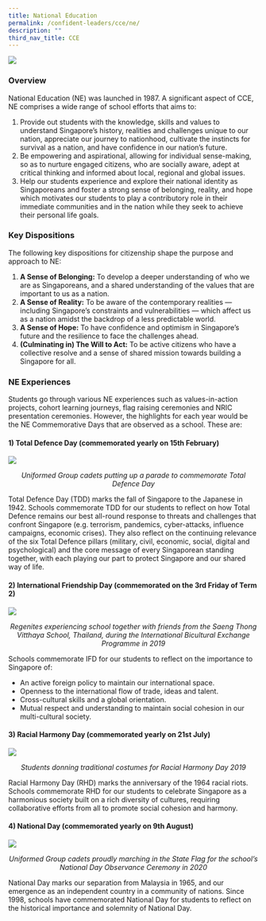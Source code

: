 ```yaml
---
title: National Education
permalink: /confident-leaders/cce/ne/
description: ""
third_nav_title: CCE
---
```

![](/images/National-Education-2021.png)

### **Overview**
National Education (NE) was launched in 1987. A significant aspect of CCE, NE comprises a wide range of school efforts that aims to:

1. Provide out students with the knowledge, skills and values to understand Singapore’s history, realities and challenges unique to our nation, appreciate our journey to nationhood, cultivate the instincts for survival as a nation, and have confidence in our nation’s future.
2. Be empowering and aspirational, allowing for individual sense-making, so as to nurture engaged citizens, who are socially aware, adept at critical thinking and informed about local, regional and global issues.
3. Help our students experience and explore their national identity as Singaporeans and foster a strong sense of belonging, reality, and hope which motivates our students to play a contributory role in their immediate communities and in the nation while they seek to achieve their personal life goals.

### **Key Dispositions**

The following key dispositions for citizenship shape the purpose and approach to NE:

1. **A Sense of Belonging:** To develop a deeper understanding of who we are as Singaporeans, and a shared understanding of the values that are important to us as a nation.
2. **A Sense of Reality:** To be aware of the contemporary realities — including Singapore’s constraints and vulnerabilities — which affect us as a nation amidst the backdrop of a less predictable world.
3. **A Sense of Hope:** To have confidence and optimism in Singapore’s future and the resilience to face the challenges ahead.
4. **(Culminating in) The Will to Act:** To be active citizens who have a collective resolve and a sense of shared mission towards building a Singapore for all.

### **NE Experiences**

Students go through various NE experiences such as values-in-action projects, cohort learning journeys, flag raising ceremonies and NRIC presentation ceremonies. However, the highlights for each year would be the NE Commemorative Days that are observed as a school. These are:

#### 1) Total Defence Day (commemorated yearly on 15th February)

![](/images/uniform-groups_total-defense-day-2021.jpg)
<center><i>Uniformed Group cadets putting up a parade to commemorate Total Defence Day</i></center>

Total Defence Day (TDD) marks the fall of Singapore to the Japanese in 1942. Schools commemorate TDD for our students to reflect on how Total Defence remains our best all-round response to threats and challenges that confront Singapore (e.g. terrorism, pandemics, cyber-attacks, influence campaigns, economic crises). They also reflect on the continuing relevance of the six Total Defence pillars (military, civil, economic, social, digital and psychological) and the core message of every Singaporean standing together, with each playing our part to protect Singapore and our shared way of life.

#### 2) International Friendship Day (commemorated on the 3rd Friday of Term 2)

![](/images/international-bilateral-exchange-programme-2019-1152x1536.jpg)
<center><i>Regenites experiencing school together with friends from the Saeng Thong Vitthaya School, Thailand, during the International Bicultural Exchange Programme in 2019</i></center>

Schools commemorate IFD for our students to reflect on the importance to Singapore of:

* An active foreign policy to maintain our international space.  
* Openness to the international flow of trade, ideas and talent.  
* Cross-cultural skills and a global orientation.  
* Mutual respect and understanding to maintain social cohesion in our multi-cultural society.

#### 3) Racial Harmony Day (commemorated yearly on 21st July)

![](/images/racial-harmony-day-2019.jpg)
<center><i>Students donning traditional costumes for Racial Harmony Day 2019</i></center>

Racial Harmony Day (RHD) marks the anniversary of the 1964 racial riots. Schools commemorate RHD for our students to celebrate Singapore as a harmonious society built on a rich diversity of cultures, requiring collaborative efforts from all to promote social cohesion and harmony.

#### 4) National Day (commemorated yearly on 9th August)

![](/images/regent-uniform-group-cadets-w-state-flag.jpg)
<center><i>Uniformed Group cadets proudly marching in the State Flag for the school’s National Day Observance Ceremony in 2020</i></center>

National Day marks our separation from Malaysia in 1965, and our emergence as an independent country in a community of nations. Since 1998, schools have commemorated National Day for students to reflect on the historical importance and solemnity of National Day.